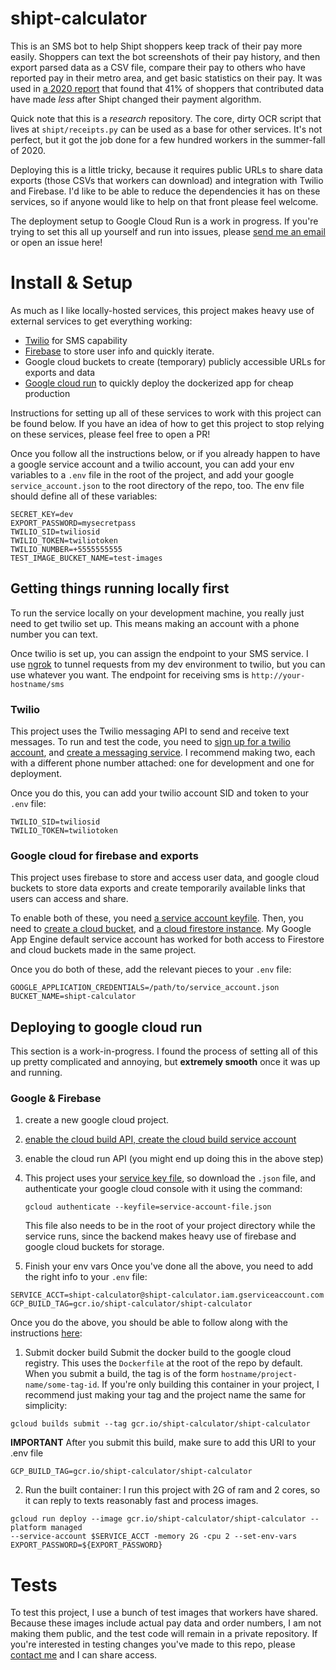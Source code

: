 # shipt-calculator

This is an SMS bot to help Shipt shoppers keep track of their pay more easily. Shoppers can text the
bot screenshots of their pay history, and then export parsed data as a CSV file, compare their pay
to others who have reported pay in their metro area, and get basic statistics on their pay. It was
used in [a 2020 report](https://gigbox.media.mit.edu/posts/2020-10-13-bargaining-with-the-algorithm-shipt-shopper-pay/) that found that 41% of shoppers that contributed data have made _less_ after Shipt changed their payment algorithm.

Quick note that this is a _research_ repository. The core, dirty OCR script that lives at
`shipt/receipts.py` can be used as a base for other services. It's not perfect, but it got the job
done for a few hundred workers in the summer-fall of 2020.

Deploying this is a little tricky, because it requires public URLs to share data exports (those CSVs
that workers can download) and integration with Twilio and Firebase. I'd like to be able to reduce
the dependencies it has on these services, so if anyone would like to help on that front please feel
welcome.

The deployment setup to Google Cloud Run is a work in progress. If you're trying to set this all up
yourself and run into issues, please [send me an email](mailto:dcalacci@media.mit.edu) or open an
issue here!

# Install & Setup

As much as I like locally-hosted services, this project makes heavy use of external services to get
everything working:

- [Twilio](https://www.twilio.com/) for SMS capability
- [Firebase](https://firebase.google.com/) to store user info and quickly iterate.
- Google cloud buckets to create (temporary) publicly accessible URLs for exports and data
- [Google cloud run](https://cloud.google.com/run/) to quickly deploy the dockerized app for cheap production

Instructions for setting up all of these services to work with this project can be found below. If
you have an idea of how to get this project to stop relying on these services, please feel free to
open a PR!

Once you follow all the instructions below, or if you already happen to have a google service
account and a twilio account, you can add your env variables to a `.env` file in the root of the
project, and add your google `service_account.json` to the root directory of the repo, too. The env
file should define all of these variables:

```
SECRET_KEY=dev
EXPORT_PASSWORD=mysecretpass
TWILIO_SID=twiliosid
TWILIO_TOKEN=twiliotoken
TWILIO_NUMBER=+5555555555
TEST_IMAGE_BUCKET_NAME=test-images
```

## Getting things running locally first

To run the service locally on your development machine, you really just need to get twilio set up.
This means making an account with a phone number you can text.

Once twilio is set up, you can assign the endpoint to your SMS service. I use [ngrok](https://ngrok.com/) to tunnel requests from my dev environment to twilio, but you can use whatever you want. The endpoint for receiving sms is `http://your-hostname/sms`

### Twilio

This project uses the Twilio messaging API to send and receive text messages. To run and test the
code, you need to [sign up for a twilio account](https://www.twilio.com/try-twilio), and [create a
messaging service](https://www.twilio.com/docs/messaging/services). I recommend making two, each with a different phone number attached: one for development and one for deployment.

Once you do this, you can add your twilio account SID and token to your `.env` file:

```
TWILIO_SID=twiliosid
TWILIO_TOKEN=twiliotoken
```

### Google cloud for firebase and exports

This project uses firebase to store and access user data, and google cloud buckets to store data
exports and create temporarily available links that users can access and share.

To enable both of these, you need [a service account keyfile](https://console.cloud.google.com/iam-admin/serviceaccounts). Then, you need to [create a cloud bucket](https://cloud.google.com/storage/docs/creating-buckets), and [a cloud firestore instance](https://console.firebase.google.com/u/0/). My Google App Engine default service account has worked for both access to Firestore and cloud buckets made in the same project.

Once you do both of these, add the relevant pieces to your `.env` file:

```
GOOGLE_APPLICATION_CREDENTIALS=/path/to/service_account.json
BUCKET_NAME=shipt-calculator
```

## Deploying to google cloud run

This section is a work-in-progress. I found the process of setting all of this up pretty complicated
and annoying, but **extremely smooth** once it was up and running.

### Google & Firebase

1. create a new google cloud project.
2. [enable the cloud build API, create the cloud build service account](https://console.cloud.google.com/cloud-build/settings?_ga=2.243706114.606237968.1611076241-555423138.1611076241)
3. enable the cloud run API (you might end up doing this in the above step)
4. This project uses your [service key file](https://console.cloud.google.com/iam-admin/serviceaccounts), so download the `.json` file, and authenticate your google cloud console with it
   using the command:

   ```
   gcloud authenticate --keyfile=service-account-file.json
   ```

   This file also needs to be in the root of your project directory while the service runs,
   since the backend makes heavy use of firebase and google cloud buckets for storage.

5. Finish your env vars
   Once you've done all the above, you need to add the right info to your `.env` file:

```
SERVICE_ACCT=shipt-calculator@shipt-calculator.iam.gserviceaccount.com
GCP_BUILD_TAG=gcr.io/shipt-calculator/shipt-calculator
```

Once you do the above, you should be able to follow along with the instructions [here](https://cloud.google.com/run/docs/quickstarts/build-and-deploy):

1. Submit docker build
   Submit the docker build to the google cloud registry. This uses the `Dockerfile` at the root
   of the repo by default. When you submit a build, the tag is of the form
   `hostname/project-name/some-tag-id`. If you're only building this container in your
   project, I recommend just making your tag and the project name the same for simplicity:

```
gcloud builds submit --tag gcr.io/shipt-calculator/shipt-calculator
```

**IMPORTANT** After you submit this build, make sure to add this URI to your .env file

```
GCP_BUILD_TAG=gcr.io/shipt-calculator/shipt-calculator
```

2. Run the built container:
   I run this project with 2G of ram and 2 cores, so it can reply to texts reasonably fast and
   process images.

```
gcloud run deploy --image gcr.io/shipt-calculator/shipt-calculator --platform managed
--service-account $SERVICE_ACCT -memory 2G -cpu 2 --set-env-vars
EXPORT_PASSWORD=${EXPORT_PASSWORD}
```

# Tests

To test this project, I use a bunch of test images that workers have shared. Because these images
include actual pay data and order numbers, I am not making them public, and the test code will
remain in a private repository. If you're interested in testing changes you've made to this repo,
please [contact me](mailto:dcalacci@media.mit.edu) and I can share access.

